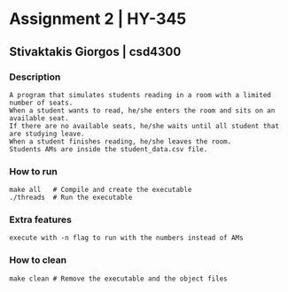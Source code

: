 # Assignment 2 | HY-345

## Stivaktakis Giorgos | csd4300

### Description
    A program that simulates students reading in a room with a limited number of seats.
    When a student wants to read, he/she enters the room and sits on an available seat.
    If there are no available seats, he/she waits until all student that are studying leave.
    When a student finishes reading, he/she leaves the room.
    Students AMs are inside the student_data.csv file.

### How to run
    make all   # Compile and create the executable
    ./threads  # Run the executable

### Extra features
    execute with -n flag to run with the numbers instead of AMs

### How to clean
    make clean # Remove the executable and the object files